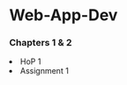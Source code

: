 # Web-App-Dev

<head>
  <h3><b>Chapters 1 & 2</b></h3>
</head>
<body>
  <li><a href"structure.html">HoP 1</a></li>
  <li><a href"">Assignment 1</a></li>
</body>
